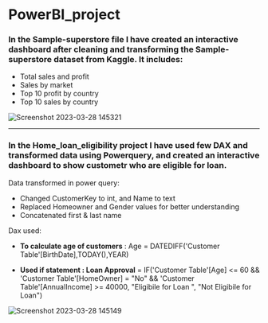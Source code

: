 # PowerBI_project

### In the Sample-superstore file I have created an interactive dashboard after cleaning and transforming the Sample-superstore dataset from Kaggle. It includes:

- Total sales and profit
- Sales by market
- Top 10 profit by country
- Top 10 sales by country

![Screenshot 2023-03-28 145321](https://user-images.githubusercontent.com/116057738/228214214-fe73ecf2-8f66-419a-a6cf-9f302e212711.png)

---

### In the Home_loan_eligibility project I have used few DAX and transformed data using Powerquery, and created an interactive dashboard to show custometr who are eligible for loan.

Data transformed in power query:
- Changed CustomerKey to int, and Name to text
- Replaced Homeowner and Gender values for better understanding
- Concatenated first & last name

Dax used:
- __To calculate age of customers__ : Age = DATEDIFF('Customer Table'[BirthDate],TODAY(),YEAR)

- __Used if statement : Loan Approval__ = IF('Customer Table'[Age] <= 60 && 'Customer Table'[HomeOwner] = "No" && 'Customer Table'[AnnualIncome] >= 40000, "Eligibile for Loan ", "Not Eligibile for Loan") 


![Screenshot 2023-03-28 145149](https://user-images.githubusercontent.com/116057738/228214312-39caaac0-d67a-4176-9eab-49c1706f3f54.jpg)

